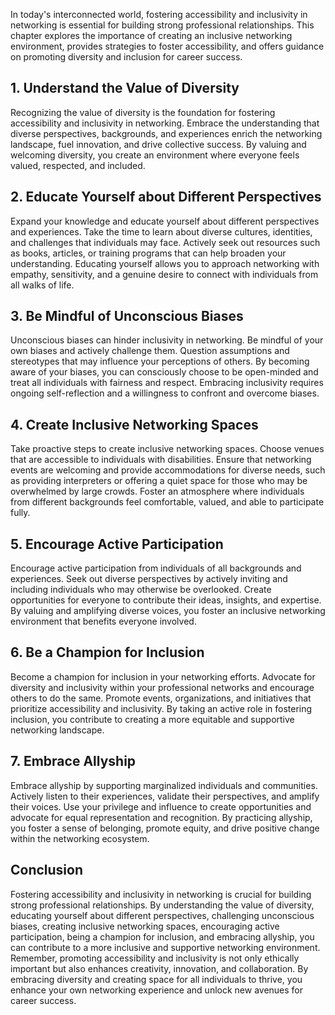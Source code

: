 
In today's interconnected world, fostering accessibility and inclusivity in networking is essential for building strong professional relationships. This chapter explores the importance of creating an inclusive networking environment, provides strategies to foster accessibility, and offers guidance on promoting diversity and inclusion for career success.

## 1\. Understand the Value of Diversity

Recognizing the value of diversity is the foundation for fostering accessibility and inclusivity in networking. Embrace the understanding that diverse perspectives, backgrounds, and experiences enrich the networking landscape, fuel innovation, and drive collective success. By valuing and welcoming diversity, you create an environment where everyone feels valued, respected, and included.

## 2\. Educate Yourself about Different Perspectives

Expand your knowledge and educate yourself about different perspectives and experiences. Take the time to learn about diverse cultures, identities, and challenges that individuals may face. Actively seek out resources such as books, articles, or training programs that can help broaden your understanding. Educating yourself allows you to approach networking with empathy, sensitivity, and a genuine desire to connect with individuals from all walks of life.

## 3\. Be Mindful of Unconscious Biases

Unconscious biases can hinder inclusivity in networking. Be mindful of your own biases and actively challenge them. Question assumptions and stereotypes that may influence your perceptions of others. By becoming aware of your biases, you can consciously choose to be open-minded and treat all individuals with fairness and respect. Embracing inclusivity requires ongoing self-reflection and a willingness to confront and overcome biases.

## 4\. Create Inclusive Networking Spaces

Take proactive steps to create inclusive networking spaces. Choose venues that are accessible to individuals with disabilities. Ensure that networking events are welcoming and provide accommodations for diverse needs, such as providing interpreters or offering a quiet space for those who may be overwhelmed by large crowds. Foster an atmosphere where individuals from different backgrounds feel comfortable, valued, and able to participate fully.

## 5\. Encourage Active Participation

Encourage active participation from individuals of all backgrounds and experiences. Seek out diverse perspectives by actively inviting and including individuals who may otherwise be overlooked. Create opportunities for everyone to contribute their ideas, insights, and expertise. By valuing and amplifying diverse voices, you foster an inclusive networking environment that benefits everyone involved.

## 6\. Be a Champion for Inclusion

Become a champion for inclusion in your networking efforts. Advocate for diversity and inclusivity within your professional networks and encourage others to do the same. Promote events, organizations, and initiatives that prioritize accessibility and inclusivity. By taking an active role in fostering inclusion, you contribute to creating a more equitable and supportive networking landscape.

## 7\. Embrace Allyship

Embrace allyship by supporting marginalized individuals and communities. Actively listen to their experiences, validate their perspectives, and amplify their voices. Use your privilege and influence to create opportunities and advocate for equal representation and recognition. By practicing allyship, you foster a sense of belonging, promote equity, and drive positive change within the networking ecosystem.

## Conclusion

Fostering accessibility and inclusivity in networking is crucial for building strong professional relationships. By understanding the value of diversity, educating yourself about different perspectives, challenging unconscious biases, creating inclusive networking spaces, encouraging active participation, being a champion for inclusion, and embracing allyship, you can contribute to a more inclusive and supportive networking environment. Remember, promoting accessibility and inclusivity is not only ethically important but also enhances creativity, innovation, and collaboration. By embracing diversity and creating space for all individuals to thrive, you enhance your own networking experience and unlock new avenues for career success.
